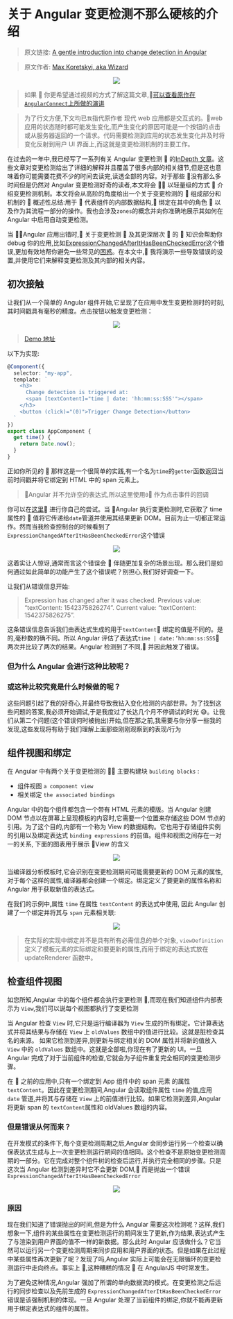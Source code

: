 # 关于 Angular 变更检测不那么硬核的介绍

> 原文链接: [A gentle introduction into change detection in Angular](https://blog.angularindepth.com/a-gentle-introduction-into-change-detection-in-angular-33f9ffff6f10)

> 原文作者: [Max Koretskyi, aka Wizard](https://blog.angularindepth.com/@maxim.koretskyi?source=post_header_lockup)

<p align="center"> 
    <img src="../assets/135/1.jpeg">
</p>

> 如果  你更希望通过视频的方式了解这篇文章,[可以查看原作在`AngularConnect`上所做的演讲](https://www.youtube.com/watch?v=DsBy9O0c6eo)

> 为了行文方便,下文均已`我`指代原作者
> 现代 web 应用都是交互式的。web 应用的状态随时都可能发生变化,而产生变化的原因可能是一个按钮的点击或从服务器返回的一个请求。代码需要检测到应用的状态发生变化并及时将变化反射到用户 UI 界面上,而这就是变更检测机制的主要工作。

在过去的一年中,我已经写了一系列有关 Angular 变更检测  的[InDepth 文章](https://blog.angularindepth.com/these-5-articles-will-make-you-an-angular-change-detection-expert-ed530d28930)。这些文章对变更检测给出了详细的解释并且覆盖了很多内部的相关细节,但是这也意味着你可能需要花费不少的时间去读完,读透全部的内容。对于那些  没有那么多时间但是仍然对 Angular 变更检测好奇的读者,本文将会  以轻量级的方式  介绍变更检测机制。本文将会从高阶的角度给出一个关于变更检测的  组成部分和机制的  概述性总结:用于  代表组件的内部数据结构, 绑定在其中的角色  以及作为其流程一部分的操作。我也会涉及`zones`的概念并向你准确地展示其如何在 Angular 中启用自动变更检测。

当 Angular 应用出错时, 关于变更检测  及其更深层次  的  知识会帮助你 debug 你的应用,比如[ExpressionChangedAfterItHasBeenCheckedError](https://blog.angularindepth.com/everything-you-need-to-know-about-the-expressionchangedafterithasbeencheckederror-error-e3fd9ce7dbb4)这个错误,更加有效地帮你避免一些常见的[困惑](https://blog.angularindepth.com/if-you-think-ngdocheck-means-your-component-is-being-checked-read-this-article-36ce63a3f3e5)。在本文中, 我将演示一些导致错误的设置,并使用它们来解释变更检测及其内部的相关内容。

## 初次接触

让我们从一个简单的 Angular 组件开始,它呈现了在应用中发生变更检测时的时刻,其时间戳具有毫秒的精度。点击按钮以触发变更检测：

<p align="center"> 
    <img src="../assets/135/2.gif">
</p>

> [Demo 地址](https://stackblitz.com/edit/angular-hqbenm?file=src/app/app.component.ts)

以下为实现:

```typescript
@Component({
  selector: "my-app",
  template: `
    <h3>
      Change detection is triggered at:
      <span [textContent]="time | date: 'hh:mm:ss:SSS'"></span>
    </h3>
    <button (click)="(0)">Trigger Change Detection</button>
  `
})
export class AppComponent {
  get time() {
    return Date.now();
  }
}
```

正如你所见的  那样这是一个很简单的实践,有一个名为`time`的`getter`函数返回当前时间戳并将它绑定到 HTML 中的 span 元素上。

> Angular 并不允许空的表达式,所以这里使用`0` 作为点击事件的回调

你可以在[这里](https://stackblitz.com/edit/angular-hqbenm?file=src/app/app.component.ts) 进行你自己的尝试。当 Angular 执行变更检测时,它获取了 time 属性的  值将它传递给`date`管道并使用其结果更新 DOM。目前为止一切都正常运作。然而当我检查控制台的时候看到了`ExpressionChangedAfterItHasBeenCheckedError`这个错误

<p align="center"> 
    <img src="../assets/135/3.png">
</p>

这着实让人惊讶,通常而言这个错误会  伴随更加复杂的场景出现。那么我们是如何通过如此简单的功能产生了这个错误呢？别担心,我们好好调查一下。

让我们从错误信息开始:

> Expression has changed after it was checked. Previous value: “textContent: 1542375826274”. Current value: “textContent: 1542375826275”.

这条错误信息告诉我们由表达式生成的用于`textContent` 绑定的值是不同的。是的,毫秒数的确不同。所以 Angular 评估了表达式`time | date:’hh:mm:ss:SSS` 两次并比较了两次的结果。Angular 检测到了不同, 并因此触发了错误。

### 但为什么 Angular 会进行这种比较呢？

### 或这种比较究竟是什么时候做的呢？

这些问题引起了我的好奇心,并最终导致我钻入变化检测的内部世界。为了找到这些问题的答案,我必须开始调试,于是我度过了长达几个月不停调试的时光 😅。让我们从第二个问题(这个错误何时被抛出)开始,但在那之前,我需要与你分享一些我的发现,这些发现将有助于我们理解上面那些刚刚观察到的表现/行为

## 组件视图和绑定

在 Angular 中有两个关于变更检测的  主要构建块 `building blocks` :

- 组件视图 `a component view`
- 相关绑定 `the associated bindings`

Angular 中的每个组件都包含一个带有 HTML 元素的模版。当 Angular 创建 DOM 节点以在屏幕上呈现模板的内容时,它需要一个位置来存储这些 DOM 节点的引用。为了这个目的,内部有一个称为 View 的数据结构。它也用于存储组件实例的引用以及绑定表达式 `binding expressions` 的前值。组件和视图之间存在一对一的关系, 下面的图表用于展示 View 的含义

<p align="center"> 
    <img src="../assets/135/4.png">
</p>

当编译器分析模板时,它会识别在变更检测期间可能需要更新的 DOM 元素的属性, 对于每个这样的属性,编译器都会创建一个绑定。绑定定义了要更新的属性名称和 Angular 用于获取新值的表达式。

在我们的示例中,属性 `time` 在属性 `textContent` 的表达式中使用, 因此 Angular 创建了一个绑定并将其与 `span` 元素相关联:

<p align="center"> 
    <img src="../assets/135/5.png">
</p>

> 在实际的实现中绑定并不是具有所有必需信息的单个对象, `viewDefinition` 定义了模板元素的实际绑定和要更新的属性,而用于绑定的表达式放在 updateRenderer 函数中。

## 检查组件视图

如您所知,Angular 中的每个组件都会执行变更检测 ,而现在我们知道组件内部表示为 `View`,我们可以说每个视图都执行了变更检测

当 Angular 检查 `View` 时,它只是运行编译器为 `View` 生成的所有绑定。它计算表达式并将其结果与存储在 `View` 上 `oldValues` 数组中的值进行比较。这就是脏检查其名的来源。 如果它检测到差异,则更新与绑定相关的 DOM 属性并将新的值放入 `View` 中的 `oldValues` 数组中。这就是全部啦,你现在有了更新的 UI。一旦 Angular 完成了对于当前组件的检查,它就会为子组件重复完全相同的变更检测步骤。

在  之前的应用中,只有一个绑定到 App 组件中的 span 元素 的属性 `textContent`。因此在变更检测期间,Angular 会读取组件属性 `time` 的值,应用 `date` 管道,并将其与存储在 `View` 上的前值进行比较。如果它检测到差异,Angular 将更新 span 的 `textContent`属性和 oldValues 数组的内容。

### 但是错误从何而来？

在开发模式的条件下,每个变更检测周期之后,Angular 会同步运行另一个检查以确保表达式生成与上一次变更检测运行期间的值相同。这个检查不是原始变更检测周期的一部分。它在完成对整个组件树的检查后运行,并执行完全相同的步骤。只是这次当 Angular 检测到差异时它不会更新 DOM, 而是抛出一个错误 `ExpressionChangedAfterItHasBeenCheckedError`

<p align="center"> 
    <img src="../assets/135/6.png">
</p>

### 原因

现在我们知道了错误抛出的时间,但是为什么 Angular 需要这次检测呢？这样,我们想象一下,组件的某些属性在变更检测运行的期间发生了更新,作为结果,表达式产生了与渲染到用户界面的值不一样的新数据。那么此时 Angular 应该做什么？它当然可以运行另一个变更检测周期来同步应用和用户界面的状态。但是如果在此过程中某些属性再次更新了呢？发现了吗,Angular 实际上可能会在无限循环的变更检测运行中走向终点。事实上 ,这种糟糕的情况  在 AngularJS 中时常发生。

为了避免这种情况,Angular 强加了所谓的单向数据流的模式。在变更检测之后运行的同步检查以及先前生成的 `ExpressionChangedAfterItHasBeenCheckedError` 错误是该强制机制的体现。一旦 Angular 处理了当前组件的绑定,你就不能再更新用于绑定表达式的组件的属性。
